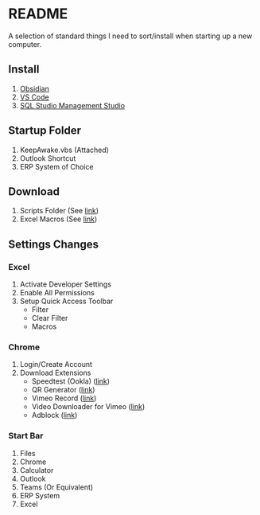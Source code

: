 # README
A selection of standard things I need to sort/install when starting up a new computer.

## Install
1. [Obsidian](https://obsidian.md/)
2. [VS Code](https://code.visualstudio.com/)
3. [SQL Studio Management Studio](https://docs.microsoft.com/en-us/sql/ssms/)

## Startup Folder
1. KeepAwake.vbs (Attached)
2. Outlook Shortcut
3. ERP System of Choice

## Download
1. Scripts Folder (See [link](https://github.com/Caddickbrown/Macros/blob/18f66736556730a727f62e3dd75afe92c00c6479/VBScripts))
2. Excel Macros (See [link](https://github.com/Caddickbrown/Macros/blob/18f66736556730a727f62e3dd75afe92c00c6479/VBA/Excel/Guidebook/Standard-Install.vba))

## Settings Changes
### Excel
1. Activate Developer Settings
2. Enable All Permissions
3. Setup Quick Access Toolbar
    - Filter
    - Clear Filter
    - Macros

### Chrome
1. Login/Create Account
2. Download Extensions
    - Speedtest (Ookla) ([link](https://chrome.google.com/webstore/detail/speedtest-by-ookla/pgjjikdiikihdfpoppgaidccahalehjh))
    - QR Generator  ([link](https://chrome.google.com/webstore/detail/the-qr-code-extension/oijdcdmnjjgnnhgljmhkjlablaejfeeb))
    - Vimeo Record ([link](https://chrome.google.com/webstore/detail/vimeo-record-screen-webca/ejfmffkmeigkphomnpabpdabfddeadcb))
    - Video Downloader for Vimeo ([link](https://chrome.google.com/webstore/detail/video-downloader-for-vime/cgmcdpfpkoildicgacgldinemhgmcbgp))
    - Adblock ([link](https://chrome.google.com/webstore/detail/adblock-%E2%80%94-best-ad-blocker/gighmmpiobklfepjocnamgkkbiglidom))

### Start Bar
1. Files
2. Chrome
3. Calculator
4. Outlook
5. Teams (Or Equivalent)
6. ERP System
7. Excel